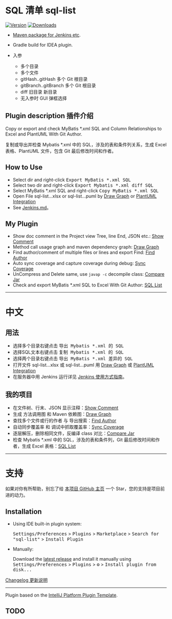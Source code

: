 # SQL 清单 sql-list

[![Version](https://img.shields.io/jetbrains/plugin/v/23142-sql-list.svg)](https://plugins.jetbrains.com/plugin/23142-sql-list)
[![Downloads](https://img.shields.io/jetbrains/plugin/d/23142-sql-list.svg)](https://plugins.jetbrains.com/plugin/23142-sql-list)

- [Maven package for Jenkins etc](Jenkins.md).
- Gradle build for IDEA plugin.

- 入参
  - 多个目录
  - 多个文件
  - gitHash..gitHash 多个 Git 根目录
  - gitBranch..gitBranch 多个 Git 根目录
  - diff 旧目录 新目录
  - 无入参时 GUI 弹框选择


## Plugin description 插件介绍

<!-- Plugin description -->

Copy or export and check MyBatis *.xml SQL and Column Relationships to Excel and PlantUML With Git Author.

复制或导出并检查 Mybatis *.xml 中的 SQL，涉及的表和条件列关系，生成 Excel 表格、PlantUML 文件，包含 Git 最后修改时间和作者。

## How to Use

- Select dir and right-click <kbd>Export MyBatis *.xml SQL</kbd>
- Select two dir and right-click <kbd>Export Mybatis *.xml diff SQL</kbd>
- Select MyBatis *.xml SQL and right-click <kbd>Copy MyBatis *.xml SQL</kbd>
- Open File sql-list...xlsx or sql-list...puml by [Draw Graph] or [PlantUML Integration]
- See [Jenkins.md][Jenkins]。

## My Plugin
- Show doc comment in the Project view Tree, line End, JSON etc.: [Show Comment]
- Method call usage graph and maven dependency graph: [Draw Graph]
- Find author/comment of multiple files or lines and export Find: [Find Author]
- Auto sync coverage and capture coverage during debug: [Sync Coverage]
- UnCompress and Delete same, use `javap -c` decompile class: [Compare Jar]
- Check and export MyBatis *.xml SQL to Excel With Git Author: [SQL List]

---

# 中文

## 用法

- 选择多个目录右键点击 <kbd>导出 Mybatis *.xml 的 SQL</kbd>
- 选择SQL文本右键点击 <kbd>复制 Mybatis *.xml 的 SQL</kbd>
- 选择两个目录右键点击 <kbd>导出 MyBatis *.xml 差异的 SQL</kbd>
- 打开文件 sql-list...xlsx 或 sql-list...puml 用 [Draw Graph] 或 [PlantUML Integration]
- 在服务器中用 Jenkins 运行详见 [Jenkins 使用方式指南][Jenkins]。

## 我的项目
- 在文件树、行末、JSON 显示注释：[Show Comment]
- 生成 方法调用图 和 Maven 依赖图：[Draw Graph]
- 查找多个文件或行的作者 与 导出搜索：[Find Author]
- 自动同步覆盖率 和 调试中抓取覆盖率：[Sync Coverage]
- 逐层解压，删除相同文件，反编译 class 对比：[Compare Jar]
- 检查 Mybatis *.xml 中的 SQL，涉及的表和条件列，Git 最后修改时间和作者，生成 Excel 表格：[SQL List]

---

# 支持

如果对你有所帮助，别忘了给 [本项目 GitHub 主页][GitHub] 一个 Star，您的支持是项目前进的动力。

[Show Comment]: https://plugins.jetbrains.com/plugin/18553-show-comment
[Draw Graph]: https://plugins.jetbrains.com/plugin/21242-draw-graph
[Find Author]: https://plugins.jetbrains.com/plugin/20557-find-author
[Sync Coverage]: https://plugins.jetbrains.com/plugin/20780-sync-coverage
[Compare Jar]: https://plugins.jetbrains.com/plugin/22356-compare-jar
[SQL List]: https://plugins.jetbrains.com/plugin/23142-sql-list
[GitHub]: https://github.com/LinWanCen/sql-list
[Jenkins]: https://github.com/LinWanCen/sql-list/blob/main/Jenkins.md
[PlantUML Integration]: https://plugins.jetbrains.com/plugin/7017-plantuml-integration

<!-- Plugin description end -->

## Installation

- Using IDE built-in plugin system:

  <kbd>Settings/Preferences</kbd> > <kbd>Plugins</kbd> > <kbd>Marketplace</kbd> > <kbd>Search for "sql-list"</kbd> >
  <kbd>Install Plugin</kbd>

- Manually:

  Download the [latest release](https://github.com/LinWanCen/sql-list/releases/latest) and install it manually using
  <kbd>Settings/Preferences</kbd> > <kbd>Plugins</kbd> > <kbd>⚙️</kbd> > <kbd>Install plugin from disk...</kbd>

[Changelog 更新说明](CHANGELOG.md)

---
Plugin based on the [IntelliJ Platform Plugin Template][template].

[template]: https://github.com/JetBrains/intellij-platform-plugin-template
[docs:plugin-description]: https://plugins.jetbrains.com/docs/intellij/plugin-user-experience.html#plugin-description-and-presentation


## TODO

